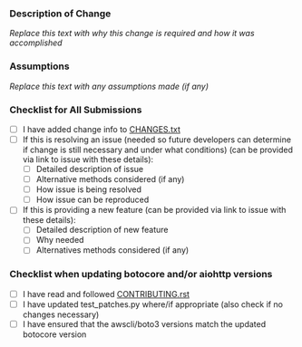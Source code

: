 ### Description of Change
*Replace this text with why this change is required and how it was accomplished*

### Assumptions
*Replace this text with any assumptions made (if any)*

### Checklist for All Submissions
* [ ] I have added change info to [CHANGES.txt](https://github.com/aio-libs/aiobotocore/blob/master/CHANGES.txt)
* [ ] If this is resolving an issue (needed so future developers can determine if change is still necessary and under what conditions) (can be provided via link to issue with these details):
  * [ ] Detailed description of issue
  * [ ] Alternative methods considered (if any)
  * [ ] How issue is being resolved
  * [ ] How issue can be reproduced 
* [ ] If this is providing a new feature  (can be provided via link to issue with these details):
  * [ ] Detailed description of new feature
  * [ ] Why needed
  * [ ] Alternatives methods considered (if any)

### Checklist when updating botocore and/or aiohttp versions

* [ ] I have read and followed [CONTRIBUTING.rst](https://github.com/aio-libs/aiobotocore/blob/master/CONTRIBUTING.rst#how-to-upgrade-botocore)
* [ ] I have updated test_patches.py where/if appropriate (also check if no changes necessary)
* [ ] I have ensured that the awscli/boto3 versions match the updated botocore version
